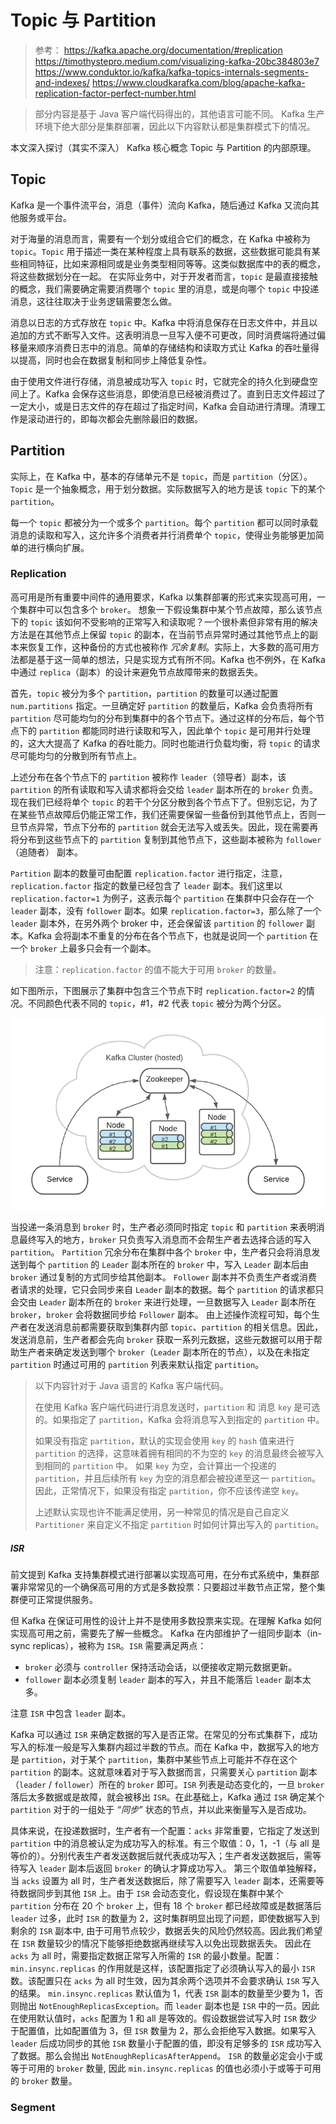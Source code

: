 # Topic 与 Partition
> 参考：
> https://kafka.apache.org/documentation/#replication
> https://timothystepro.medium.com/visualizing-kafka-20bc384803e7
> https://www.conduktor.io/kafka/kafka-topics-internals-segments-and-indexes/
> https://www.cloudkarafka.com/blog/apache-kafka-replication-factor-perfect-number.html

> 部分内容是基于 Java 客户端代码得出的，其他语言可能不同。
> Kafka 生产环境下绝大部分是集群部署，因此以下内容默认都是集群模式下的情况。

本文深入探讨（其实不深入） Kafka 核心概念 Topic 与 Partition 的内部原理。



## Topic
Kafka 是一个事件流平台，消息（事件）流向 Kafka，随后通过 Kafka 又流向其他服务或平台。

对于海量的消息而言，需要有一个划分或组合它们的概念，在 Kafka 中被称为 `topic`。`Topic` 用于描述一类在某种程度上具有联系的数据，这些数据可能具有某些相同特征，比如来源相同或是业务类型相同等等。这类似数据库中的表的概念，将这些数据划分在一起。
在实际业务中，对于开发者而言，`topic` 是最直接接触的概念，我们需要确定需要消费哪个 `topic` 里的消息，或是向哪个 `topic` 中投递消息，这往往取决于业务逻辑需要怎么做。

消息以日志的方式存放在 `topic` 中。Kafka 中将消息保存在日志文件中，并且以追加的方式不断写入文件。这表明消息一旦写入便不可更改，同时消费端将通过偏移量来顺序消费日志中的消息。简单的存储结构和读取方式让 Kafka 的吞吐量得以提高，同时也会在数据复制和同步上降低复杂性。

由于使用文件进行存储，消息被成功写入 `topic` 时，它就完全的持久化到硬盘空间上了。Kafka 会保存这些消息，即使消息已经被消费过了。直到日志文件超过了一定大小，或是日志文件的存在超过了指定时间，Kafka 会自动进行清理。清理工作是滚动进行的，即每次都会先删除最旧的数据。

## Partition
实际上，在 Kafka 中，基本的存储单元不是 `topic`，而是 `partition`（分区）。`Topic` 是一个抽象概念，用于划分数据。实际数据写入的地方是该 `topic` 下的某个 `partition`。

每一个 `topic` 都被分为一个或多个 `partition`。每个 `partition` 都可以同时承载消息的读取和写入，这允许多个消费者并行消费单个 `topic`，使得业务能够更加简单的进行横向扩展。

### Replication
高可用是所有重要中间件的通用要求，Kafka 以集群部署的形式来实现高可用，一个集群中可以包含多个 `broker`。
想象一下假设集群中某个节点故障，那么该节点下的 `topic` 该如何不受影响的正常写入和读取呢？一个很朴素但非常有用的解决方法是在其他节点上保留 `topic` 的副本，在当前节点异常时通过其他节点上的副本来恢复工作，这种备份的方式也被称作 *冗余复制*。实际上，大多数的高可用方法都是基于这一简单的想法，只是实现方式有所不同。Kafka 也不例外，在 Kafka 中通过 `replica`（副本）的设计来避免节点故障带来的数据丢失。

首先，`topic` 被分为多个 `partition`，`partition` 的数量可以通过配置 `num.partitions` 指定。一旦确定好 `partition` 的数量后，Kafka 会负责将所有 `partition` 尽可能均匀的分布到集群中的各个节点下。通过这样的分布后，每个节点下的 `partition` 都能同时进行读取和写入，因此单个 `topic` 是可用并行处理的，这大大提高了 Kafka 的吞吐能力。同时也能进行负载均衡，将 `topic` 的请求尽可能均匀的分散到所有节点上。

上述分布在各个节点下的 `partition` 被称作 `leader`（领导者）副本，该 `partition` 的所有读取和写入请求都将会交给 `leader` 副本所在的 `broker` 负责。
现在我们已经将单个 `topic` 的若干个分区分散到各个节点下了。但别忘记，为了在某些节点故障后仍能正常工作，我们还需要保留一些备份到其他节点上，否则一旦节点异常，节点下分布的 `partition` 就会无法写入或丢失。因此，现在需要再将分布到这些节点下的 `partition` 复制到其他节点下，这些副本被称为 `follower`（追随者） 副本。

`Partition` 副本的数量可由配置 `replication.factor` 进行指定，注意，`replication.factor` 指定的数量已经包含了 `leader` 副本。我们这里以 `replication.factor=1` 为例子，这表示每个 `partition` 在集群中只会存在一个 `leader` 副本，没有 `follower` 副本。如果 `replication.factor=3`，那么除了一个 `leader` 副本外，在另外两个 broker 中，还会保留该 `partition` 的 `follower` 副本。Kafka 会将副本不重复的分布在各个节点下，也就是说同一个 `partition` 在一个 `broker` 上最多只会有一个副本。
> 注意：`replication.factor` 的值不能大于可用 `broker` 的数量。

如下图所示，下图展示了集群中包含三个节点下时 `replication.factor=2` 的情况。不同颜色代表不同的 `topic`，#1，#2 代表 `topic` 被分为两个分区。

![alt text](image-3.png)

当投递一条消息到 `broker` 时，生产者必须同时指定 `topic` 和 `partition` 来表明消息最终写入的地方，`broker` 只负责写入消息而不会帮生产者去选择合适的写入 `partition`。
`Partition` 冗余分布在集群中各个 `broker` 中，生产者只会将消息发送到每个 `partition` 的 `Leader` 副本所在的 `broker` 中，写入 `Leader` 副本后由 `broker` 通过复制的方式同步给其他副本。
`Follower` 副本并不负责生产者或消费者请求的处理，它只会同步来自 `Leader` 副本的数据。每个 `partition` 的请求都只会交由 `Leader` 副本所在的 `broker` 来进行处理，一旦数据写入 `Leader` 副本所在 `broker`，`broker` 会将数据同步给 `Follower` 副本。
由上述操作流程可知，每个生产者在发送消息前都需要获取到集群内部 `topic`、`partition` 的相关信息。因此，发送消息前，生产者都会先向 `broker` 获取一系列元数据，这些元数据可以用于帮助生产者来确定发送到哪个 `broker`（`Leader` 副本所在的节点），以及在未指定 `partition`  时通过可用的 `partition` 列表来默认指定 `partition`。

> 以下内容针对于 Java 语言的 Kafka 客户端代码。 
> 
>在使用 Kafka 客户端代码进行消息发送时，`partition` 和 消息 `key` 是可选的。如果指定了 `partition`，Kafka 会将消息写入到指定的 `partition` 中。
>
> 如果没有指定 `partition`，默认的实现会使用 `key` 的 `hash` 值来进行 `partition` 的选择，这意味着拥有相同的不为空的 `key` 的消息最终会被写入到相同的 `partition` 中。
> 如果 `key` 为空，会计算出一个投递的 `partition`，并且后续所有 `key` 为空的消息都会被投递至这一 `partition`。因此，正常情况下，如果没有指定 `partition`，你不应该传递空  `key`。
> 
> 上述默认实现也许不能满足使用，另一种常见的情况是自己自定义 `Partitioner` 来自定义不指定 `partition` 时如何计算出写入的 `partition`。

##### ISR
前文提到 Kafka 支持集群模式进行部署以实现高可用，在分布式系统中，集群部署非常常见的一个确保高可用的方式是多数投票：只要超过半数节点正常，整个集群便可正常提供服务。

但 Kafka 在保证可用性的设计上并不是使用多数投票来实现。在理解 Kafka 如何实现高可用之前，需要先了解一些概念。
Kafka 在内部维护了一组同步副本（in-sync replicas），被称为 `ISR`。`ISR` 需要满足两点：
* `broker` 必须与 `controller` 保持活动会话，以便接收定期元数据更新。
* `follower` 副本必须复制 `leader` 副本的写入，并且不能落后 `leader` 副本太多。

注意 `ISR` 中包含 `leader` 副本。

Kafka 可以通过 `ISR` 来确定数据的写入是否正常。在常见的分布式集群下，成功写入的标准一般是写入集群内超过半数的节点。而在 Kafka 中，数据写入的地方是 `partition`，对于某个 `partition`，集群中某些节点上可能并不存在这个 `partition` 的副本。这就意味着对于写入数据而言，只需要关心 `partition` 副本（`leader` / `follower`）所在的 `broker` 即可。`ISR`  列表是动态变化的，一旦 `broker` 落后太多数据或是故障，就会被移出 `ISR`。在此基础上，Kafka 通过 `ISR` 确定某个 `partition` 对于的一组处于 *“同步”* 状态的节点，并以此来衡量写入是否成功。

具体来说，在投递数据时，生产者有一个配置：`acks` 非常重要，它指定了发送到 `partition` 中的消息被认定为成功写入的标准。有三个取值：0，1，-1（与 all 是等价的）。分别代表生产者发送数据后就代表成功写入；生产者发送数据后，需等待写入 `leader` 副本后返回 `broker` 的确认才算成功写入。
第三个取值单独解释，当 `acks` 设置为 all 时，生产者发送数据后，除了需要写入 `leader` 副本，还需要等待数据同步到其他 `ISR` 上。由于 `ISR` 会动态变化，假设现在集群中某个 `partition` 分布在 20 个 `broker` 上，但有 18 个 `broker` 都已经故障或是数据落后 `leader` 过多，此时 `ISR` 的数量为 2，这时集群明显出现了问题，即使数据写入到剩余的 `ISR` 副本中, 由于可用节点较少，数据丢失的风险仍然较高。因此我们希望在 `ISR` 数量较少的情况下能够拒绝数据再继续写入以免出现数据丢失。
因此在 `acks` 为 all 时，需要指定数据正常写入所需的 `ISR` 的最小数量。配置：`min.insync.replicas` 的作用就是这样，该配置指定了必须确认写入的最小 `ISR` 数。该配置只在 `acks` 为 all 时生效，因为其余两个选项并不会要求确认 `ISR` 写入的结果。
`min.insync.replicas` 默认值为 1，代表 `ISR` 副本的数量至少要为 1，否则抛出 `NotEnoughReplicasException`。而 `leader` 副本也是 `ISR` 中的一员。因此在使用默认值时，`acks` 配置为 1 和 all 是等效的。假设数据尝试写入时 `ISR` 数少于配置值，比如配置值为 3，但 `ISR` 数量为 2，那么会拒绝写入数据。如果写入 `leader` 后成功同步的其他 `ISR` 数量小于配置的值，即没有足够多的  `ISR` 成功写入了数据。那么会抛出 `NotEnoughReplicasAfterAppend`。
`ISR` 的数量必定会小于或等于可用的 `broker` 数量, 因此 `min.insync.replicas` 的值也必须小于或等于可用的 `broker` 数量。

### Segment



